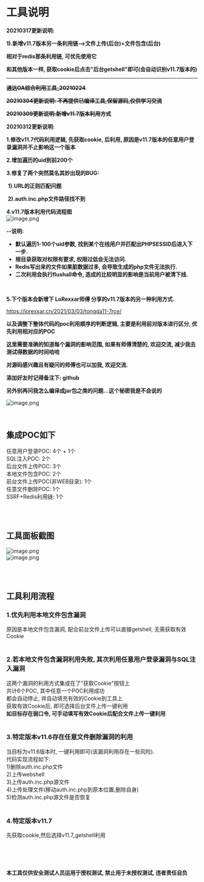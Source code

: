 # 工具说明
**20210317更新说明:**

**1).新增v11.7版本另一条利用链-->文件上传(后台)+文件包含(后台)**

**相对于redis那条利用链, 可优先使用它**

**和其他版本一样, 获取cookie后点击"后台getshell"即可(会自动识别v11.7版本的)**

------



**~~通达OA综合利用工具_20210224~~**

~~**20210304更新说明: 不再提供已编译工具,保留源码,仅供学习交流**~~

~~**20210309更新说明:新增v11.7版本利用方式**~~

**20210312更新说明:**

**1.修改v11.7代码利用逻辑, 先获取cookie, 后利用, 原因是v11.7版本的任意用户登录漏洞并不止影响这一个版本**

**2.增加遍历的uid到前200个**

**3.修复了两个突然莫名其妙出现的BUG:**

​	**1).URL的正则匹配问题**

​	**2).auth.inc.php文件路径找不到**

**4.v11.7版本利用代码流程图**<br />
![image.png](https://cdn.nlark.com/yuque/0/2021/png/516736/1615271652005-cc44f80e-51a1-434c-97fe-6edf659023df.png) 

**--说明:**

- **默认遍历1-100个uid参数, 找到某个在线用户并匹配出PHPSESSID后进入下一步.**
- **根目录获取对权限有要求, 权限过低会无法访问.**
- **Redis写出来的文件如果脏数据过多, 会导致生成的php文件无法执行.**
- **二次利用会执行flushall命令, 造成的比较明显的影响是当前用户被清下线.**

<br />

**5.下个版本会新增下 LoRexxar师傅 分享的v11.7版本的另一种利用方式.**

https://lorexxar.cn/2021/03/03/tongda11-7rce/

**以及调整下整体代码的poc利用顺序的判断逻辑, 主要是利用前对版本进行区分, 优先利用相对应的POC**

**这里需要准确的知道每个漏洞的影响范围, 如果有师傅清楚的, 欢迎交流, 减少我去测试得数据的时间哈哈**

**对源码感兴趣且有疑问的师傅也可以加我, 欢迎交流.**

**添加好友时记得备注下: github**

**另外别再问我怎么编译成jar包之类的问题...这个秘密我是不会说的**

![image.png](https://cdn.nlark.com/yuque/0/2021/png/516736/1615535591275-277e19a5-4fd1-42ff-a552-f223d241681d.png) 

  



<br />


## 集成POC如下
任意用户登录POC: 4个 + 1个<br />
SQL注入POC: 2个<br />
后台文件上传POC: 3个<br />
本地文件包含POC: 2个<br />
前台文件上传POC(非WEB目录): 1个<br />
任意文件删除POC: 1个<br />
SSRF+Redis利用链: 1个<br />

<br />
<br />

## 工具面板截图
![image.png](https://cdn.nlark.com/yuque/0/2021/png/516736/1615533559050-c12e214a-bc68-4a67-8ae2-c590bfe0661f.png) 
<br />
![image.png](https://cdn.nlark.com/yuque/0/2021/png/516736/1614132955247-9f1b3b4d-9019-4665-8925-b36d4a6c141b.png) 

<br />
<br />

## 工具利用流程
### 1.优先利用本地文件包含漏洞
原因是本地文件包含漏洞, 配合前台文件上传可以直接getshell, 无需获取有效Cookie<br /><br />

### 2.若本地文件包含漏洞利用失败, 其次利用任意用户登录漏洞与SQL注入漏洞
这两个漏洞的利用方式集成在了"获取Cookie"按钮上<br />
共计6个POC, 其中任意一个POC利用成功<br />
都会自动停止, 并自动填充有效的Cookie到工具上<br />
获取有效Cookie后, 即可选择后台文件上传一键利用<br />
**如目标存在弱口令, 可手动填写有效Cookie后配合文件上传一键利用**<br /><br />

### 3.特定版本v11.6存在任意文件删除漏洞的利用
当目标为v11.6版本时, 一键利用即可(该漏洞利用存在一些风险).<br />
代码实现流程如下:<br />
1)删除auth.inc.php文件<br />
2)上传webshell<br />
3)上传auth.inc.php源文件<br />
4)上传处理文件(移动auth.inc.php到原本位置,删除自身)<br />
5)检测auth.inc.php源文件是否恢复<br /><br />

### 4.特定版本v11.7
先获取cookie,然后选择v11.7_getshell利用<br />

<br />
<br />
<br />

**本工具仅供安全测试人员运用于授权测试, 禁止用于未授权测试, 违者责任自负**

<br />
<br />
<br />